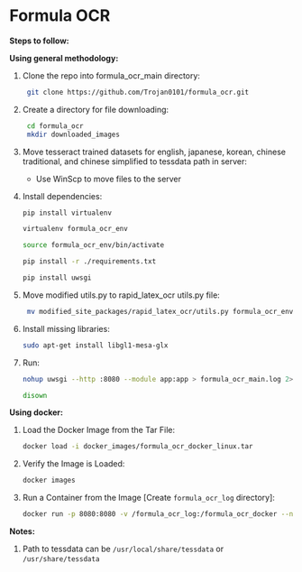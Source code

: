 # Formula OCR

**Steps to follow:**

**Using general methodology:**

1) Clone the repo into formula_ocr_main directory:
    ```bash
     git clone https://github.com/Trojan0101/formula_ocr.git
     ```

2) Create a directory for file downloading:
    ```bash
     cd formula_ocr
     mkdir downloaded_images
     ```
 
3) Move tesseract trained datasets for english, japanese, korean, chinese traditional, and chinese simplified to tessdata path in server:
   * Use WinScp to move files to the server

4) Install dependencies:
    ```bash
    pip install virtualenv
    ```
    ```bash
    virtualenv formula_ocr_env
    ```
    ```bash
    source formula_ocr_env/bin/activate
    ```
    ```bash
    pip install -r ./requirements.txt
    ```
    ```bash
    pip install uwsgi
     ```

5) Move modified utils.py to rapid_latex_ocr utils.py file:
    ```bash
     mv modified_site_packages/rapid_latex_ocr/utils.py formula_ocr_env/<python_version>/site_packages/rapid_latex_ocr/utils.py
    ```

6) Install missing libraries:
   ```bash
   sudo apt-get install libgl1-mesa-glx
   ```
   
7) Run:
    ```bash
    nohup uwsgi --http :8080 --module app:app > formula_ocr_main.log 2>&1 &
     ```
    ```bash
    disown
    ```

**Using docker:**

1) Load the Docker Image from the Tar File:
    ```bash
    docker load -i docker_images/formula_ocr_docker_linux.tar
    ```

2) Verify the Image is Loaded:
    ```bash
    docker images
    ```

3) Run a Container from the Image [Create `formula_ocr_log` directory]:
    ```bash
    docker run -p 8080:8080 -v /formula_ocr_log:/formula_ocr_docker --name ocr formula_ocr_docker
    ```

**Notes:**

1) Path to tessdata can be `/usr/local/share/tessdata` or `/usr/share/tessdata`
